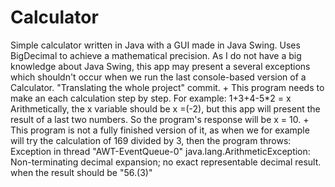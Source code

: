 # Calculator
Simple calculator written in Java with a GUI made in Java Swing. Uses BigDecimal to achieve a mathematical precision.
As I do not have a big knowledge about Java Swing, this app may present a several exceptions which shouldn't occur when we run the last console-based version of a Calculator. "Translating the whole project" commit.
+
This program needs to make an each calculation step by step. For example:
1+3+4-5*2 = x 
Arithmetically, the x variable should be x =(-2), but this app will present the result of a last two numbers.
So the program's response will be x = 10.
+
This program is not a fully finished version of it, as when we  for example 
will try the calculation of 169 divided by 3, then the program throws:
Exception in thread "AWT-EventQueue-0" java.lang.ArithmeticException: Non-terminating decimal expansion; no exact representable decimal result.
when the result should be "56.(3)"
